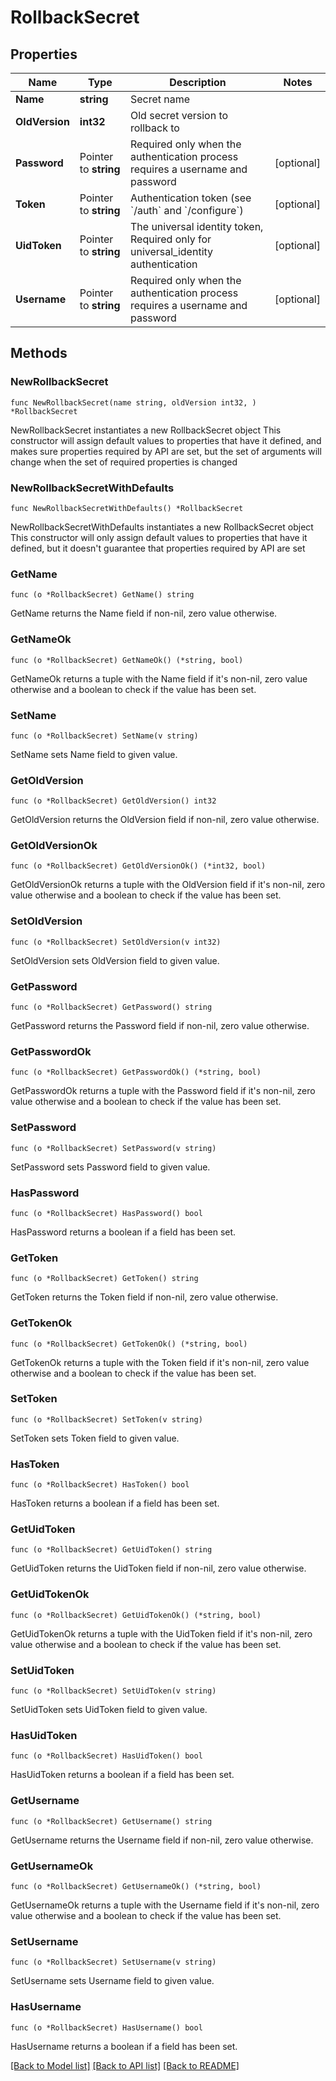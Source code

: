 # RollbackSecret

## Properties

Name | Type | Description | Notes
------------ | ------------- | ------------- | -------------
**Name** | **string** | Secret name | 
**OldVersion** | **int32** | Old secret version to rollback to | 
**Password** | Pointer to **string** | Required only when the authentication process requires a username and password | [optional] 
**Token** | Pointer to **string** | Authentication token (see &#x60;/auth&#x60; and &#x60;/configure&#x60;) | [optional] 
**UidToken** | Pointer to **string** | The universal identity token, Required only for universal_identity authentication | [optional] 
**Username** | Pointer to **string** | Required only when the authentication process requires a username and password | [optional] 

## Methods

### NewRollbackSecret

`func NewRollbackSecret(name string, oldVersion int32, ) *RollbackSecret`

NewRollbackSecret instantiates a new RollbackSecret object
This constructor will assign default values to properties that have it defined,
and makes sure properties required by API are set, but the set of arguments
will change when the set of required properties is changed

### NewRollbackSecretWithDefaults

`func NewRollbackSecretWithDefaults() *RollbackSecret`

NewRollbackSecretWithDefaults instantiates a new RollbackSecret object
This constructor will only assign default values to properties that have it defined,
but it doesn't guarantee that properties required by API are set

### GetName

`func (o *RollbackSecret) GetName() string`

GetName returns the Name field if non-nil, zero value otherwise.

### GetNameOk

`func (o *RollbackSecret) GetNameOk() (*string, bool)`

GetNameOk returns a tuple with the Name field if it's non-nil, zero value otherwise
and a boolean to check if the value has been set.

### SetName

`func (o *RollbackSecret) SetName(v string)`

SetName sets Name field to given value.


### GetOldVersion

`func (o *RollbackSecret) GetOldVersion() int32`

GetOldVersion returns the OldVersion field if non-nil, zero value otherwise.

### GetOldVersionOk

`func (o *RollbackSecret) GetOldVersionOk() (*int32, bool)`

GetOldVersionOk returns a tuple with the OldVersion field if it's non-nil, zero value otherwise
and a boolean to check if the value has been set.

### SetOldVersion

`func (o *RollbackSecret) SetOldVersion(v int32)`

SetOldVersion sets OldVersion field to given value.


### GetPassword

`func (o *RollbackSecret) GetPassword() string`

GetPassword returns the Password field if non-nil, zero value otherwise.

### GetPasswordOk

`func (o *RollbackSecret) GetPasswordOk() (*string, bool)`

GetPasswordOk returns a tuple with the Password field if it's non-nil, zero value otherwise
and a boolean to check if the value has been set.

### SetPassword

`func (o *RollbackSecret) SetPassword(v string)`

SetPassword sets Password field to given value.

### HasPassword

`func (o *RollbackSecret) HasPassword() bool`

HasPassword returns a boolean if a field has been set.

### GetToken

`func (o *RollbackSecret) GetToken() string`

GetToken returns the Token field if non-nil, zero value otherwise.

### GetTokenOk

`func (o *RollbackSecret) GetTokenOk() (*string, bool)`

GetTokenOk returns a tuple with the Token field if it's non-nil, zero value otherwise
and a boolean to check if the value has been set.

### SetToken

`func (o *RollbackSecret) SetToken(v string)`

SetToken sets Token field to given value.

### HasToken

`func (o *RollbackSecret) HasToken() bool`

HasToken returns a boolean if a field has been set.

### GetUidToken

`func (o *RollbackSecret) GetUidToken() string`

GetUidToken returns the UidToken field if non-nil, zero value otherwise.

### GetUidTokenOk

`func (o *RollbackSecret) GetUidTokenOk() (*string, bool)`

GetUidTokenOk returns a tuple with the UidToken field if it's non-nil, zero value otherwise
and a boolean to check if the value has been set.

### SetUidToken

`func (o *RollbackSecret) SetUidToken(v string)`

SetUidToken sets UidToken field to given value.

### HasUidToken

`func (o *RollbackSecret) HasUidToken() bool`

HasUidToken returns a boolean if a field has been set.

### GetUsername

`func (o *RollbackSecret) GetUsername() string`

GetUsername returns the Username field if non-nil, zero value otherwise.

### GetUsernameOk

`func (o *RollbackSecret) GetUsernameOk() (*string, bool)`

GetUsernameOk returns a tuple with the Username field if it's non-nil, zero value otherwise
and a boolean to check if the value has been set.

### SetUsername

`func (o *RollbackSecret) SetUsername(v string)`

SetUsername sets Username field to given value.

### HasUsername

`func (o *RollbackSecret) HasUsername() bool`

HasUsername returns a boolean if a field has been set.


[[Back to Model list]](../README.md#documentation-for-models) [[Back to API list]](../README.md#documentation-for-api-endpoints) [[Back to README]](../README.md)


